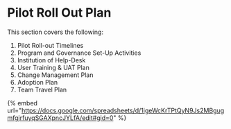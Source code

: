 # Pilot Roll Out Plan

This section covers the following:

1. Pilot Roll-out Timelines
2. Program and Governance Set-Up Activities
3. Institution of Help-Desk
4. User Training & UAT Plan
5. Change Management Plan
6. Adoption Plan
7. Team Travel Plan



{% embed url="https://docs.google.com/spreadsheets/d/1igeWcKrTPtQyN9Js2MBgugmfgjrfuyqSGAXpncJYLfA/edit#gid=0" %}
